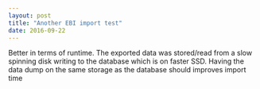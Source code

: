 ```yaml
---
layout: post
title: "Another EBI import test"
date: 2016-09-22
---
```


Better in terms of runtime. The exported data was stored/read from a slow spinning disk writing to the database which is on faster SSD. Having the data dump on the same storage as the database should improves import time

